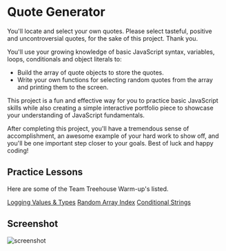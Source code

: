 # Quote Generator

You'll locate and select your own quotes. Please select tasteful, positive and uncontroversial quotes, for the sake of this project. Thank you.

You'll use your growing knowledge of basic JavaScript syntax, variables, loops, conditionals and object literals to:

-  Build the array of quote objects to store the quotes.
-  Write your own functions for selecting random quotes from the array and printing them to the screen.

This project is a fun and effective way for you to practice basic JavaScript skills while also creating a simple interactive portfolio piece to showcase your understanding of JavaScript fundamentals.

After completing this project, you'll have a tremendous sense of accomplishment, an awesome example of your hard work to show off, and you'll be one important step closer to your goals. Best of luck and happy coding!


## Practice Lessons

Here are some of the Team Treehouse Warm-up's listed.

[Logging Values & Types](https://teamtreehouse.com/library/fsjs-project-warm-up-logging-values-and-types-2)
[Random Array Index](https://teamtreehouse.com/library/fsjs-project-warm-up-random-array-index)
[Conditional Strings](https://teamtreehouse.com/library/fsjs-project-warm-up-conditional-string)


## Screenshot

![screenshot](https://res.cloudinary.com/codelikeagirl29/image/upload/v1672533810/projects/Random-Quotes_z2renk.png)
